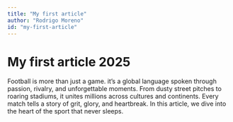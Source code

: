 ```yaml
---
title: "My first article"
author: "Rodrigo Moreno"
id: "my-first-article"
---
```


# My first article 2025

Football is more than just a game.
it’s a global language spoken through passion, rivalry, and unforgettable moments. From dusty street pitches to roaring stadiums, it unites millions across cultures and continents. 
Every match tells a story of grit, glory, and heartbreak. 
In this article, we dive into the heart of the sport that never sleeps.